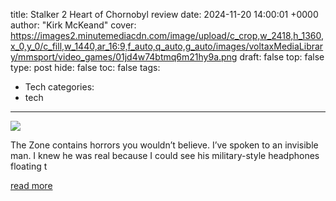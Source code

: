 title: Stalker 2 Heart of Chornobyl review
date: 2024-11-20 14:00:01 +0000
author: "Kirk McKeand"
cover: https://images2.minutemediacdn.com/image/upload/c_crop,w_2418,h_1360,x_0,y_0/c_fill,w_1440,ar_16:9,f_auto,q_auto,g_auto/images/voltaxMediaLibrary/mmsport/video_games/01jd4w74btmq6m21hy9a.png
draft: false
top: false
type: post
hide: false
toc: false
tags:
  - Tech
categories:
  - tech
---

![](https://images2.minutemediacdn.com/image/upload/c_crop,w_2418,h_1360,x_0,y_0/c_fill,w_1440,ar_16:9,f_auto,q_auto,g_auto/images/voltaxMediaLibrary/mmsport/video_games/01jd4w74btmq6m21hy9a.png)

The Zone contains horrors you wouldn’t believe. I’ve spoken to an invisible man. I knew he was real because I could see his military-style headphones floating t

[read more](https://www.si.com/videogames/reviews/stalker-2-heart-of-chornobyl-review)
